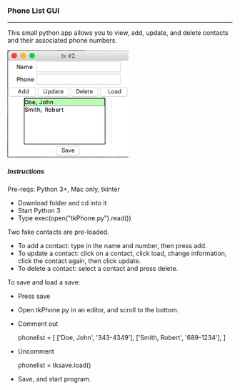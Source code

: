 ### Phone List GUI
***
This small python app allows you to view, add, update, and delete contacts and their associated phone numbers.


![Screenshot](https://github.com/adabat64/Portfolio/blob/master/Python/img/Phone_Listscreenshot.png)

##### Instructions
Pre-reqs: Python 3+, Mac only, tkinter

* Download folder and cd into it
* Start Python 3
* Type exec(open("tkPhone.py").read())

Two fake contacts are pre-loaded.
* To add a contact: type in the name and number, then press add.
* To update a contact: click on a contact, click load, change information, click the contact again, then click update.
* To delete a contact: select a contact and press delete.

To save and load a save:
* Press save
* Open tkPhone.py in an editor, and scroll to the bottom.
* Comment out

  phonelist = [
  ['Doe, John', '343-4349'],
  ['Smith, Robert', '689-1234'],
  ]

* Uncomment

  phonelist = tksave.load()

* Save, and start program.
